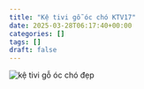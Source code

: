 ```yaml
---
title: "Kệ tivi gỗ óc chó KTV17"
date: 2025-03-28T06:17:40+00:00
categories: []
tags: []
draft: false
---
```

![kệ tivi gỗ óc chó đẹp](/img/ke-tivi/ktv17/ke-ti-vi-go-oc-cho-ktv17-1.webp)